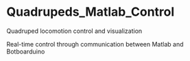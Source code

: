 # Quadrupeds_Matlab_Control

Quadruped locomotion control and visualization

Real-time control through communication between Matlab and Botboarduino
